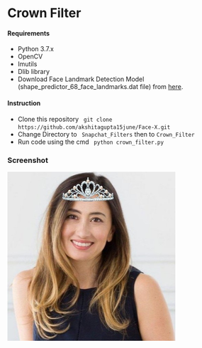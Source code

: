 # Crown Filter

#### Requirements

- Python 3.7.x
- OpenCV
- Imutils
- Dlib library
- Download Face Landmark Detection Model (shape_predictor_68_face_landmarks.dat file)
  from [here](https://github.com/italojs/facial-landmarks-recognition/blob/master/shape_predictor_68_face_landmarks.dat).

#### Instruction

- Clone this repository ` git clone https://github.com/akshitagupta15june/Face-X.git`
- Change Directory to ` Snapchat_Filters` then to `Crown_Filter`
- Run code using the cmd ` python crown_filter.py`

### Screenshot

<img height="380" src="assets/crown_output.jpg">
